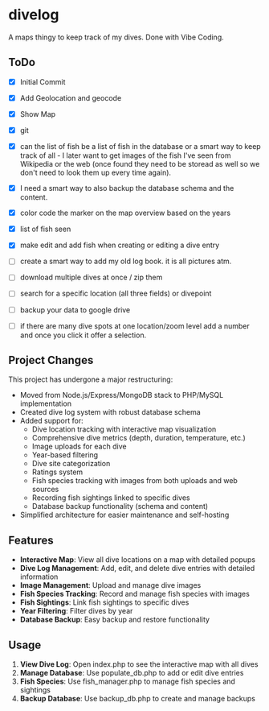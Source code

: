 divelog
=======

A maps thingy to keep track of my dives.
Done with Vibe Coding.


## ToDo

- [x] Initial Commit
- [x] Add Geolocation and geocode
- [x] Show Map
- [x] git
- [x] can the list of fish be a list of fish in the database or a smart way to keep track of all - I later want to get images of the fish I've seen from Wikipedia or the web (once found they need to be storead as well so we don't need to look them up every time again). 
- [x] I need a smart way to also backup the database schema and the content.
- [x] color code the marker on the map overview based on the years
- [x] list of fish seen
- [x] make edit and add fish when creating or editing a dive entry
- [ ] create a smart way to add my old log book. it is all pictures atm.
- [ ] download multiple dives at once / zip them
- [ ] search for a specific location (all three fields) or divepoint
- [ ] backup your data to google drive
- [ ] if there are many dive spots at one location/zoom level add a number and once you click it offer a selection.



## Project Changes

This project has undergone a major restructuring:

- Moved from Node.js/Express/MongoDB stack to PHP/MySQL implementation
- Created dive log system with robust database schema
- Added support for:
  - Dive location tracking with interactive map visualization
  - Comprehensive dive metrics (depth, duration, temperature, etc.)
  - Image uploads for each dive
  - Year-based filtering
  - Dive site categorization
  - Ratings system
  - Fish species tracking with images from both uploads and web sources
  - Recording fish sightings linked to specific dives
  - Database backup functionality (schema and content)
- Simplified architecture for easier maintenance and self-hosting

## Features

- **Interactive Map**: View all dive locations on a map with detailed popups
- **Dive Log Management**: Add, edit, and delete dive entries with detailed information
- **Image Management**: Upload and manage dive images
- **Fish Species Tracking**: Record and manage fish species with images
- **Fish Sightings**: Link fish sightings to specific dives
- **Year Filtering**: Filter dives by year
- **Database Backup**: Easy backup and restore functionality

## Usage

1. **View Dive Log**: Open index.php to see the interactive map with all dives
2. **Manage Database**: Use populate_db.php to add or edit dive entries
3. **Fish Species**: Use fish_manager.php to manage fish species and sightings
4. **Backup Database**: Use backup_db.php to create and manage backups

